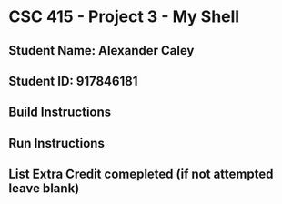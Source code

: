 # CSC 415 - Project 3 - My Shell

## Student Name: Alexander Caley

## Student ID: 917846181

## Build Instructions

## Run Instructions

## List Extra Credit comepleted (if not attempted leave blank)
